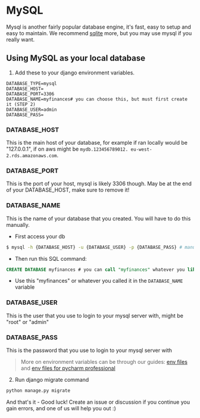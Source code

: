 # MySQL

Mysql is another fairly popular database engine, it's fast, easy to setup and easy to maintain. We recommend
[sqlite](sqlite.md) more, but you may use mysql if you really want.

## Using MySQL as your local database

1. Add these to your django environment variables.

```dotenv title=".env"
DATABASE_TYPE=mysql
DATABASE_HOST=
DATABASE_PORT=3306
DATABASE_NAME=myfinances# you can choose this, but must first create it (STEP 2)
DATABASE_USER=admin
DATABASE_PASS=
```

### DATABASE_HOST

This is the main host of your database, for example if ran locally would be "127.0.0.1", if on aws might be `mydb.123456789012.
eu-west-2.rds.amazonaws.com`.

### DATABASE_PORT

This is the port of your host, mysql is likely 3306 though. May be at the end of your DATABASE_HOST, make sure to remove it!

### DATABASE_NAME

This is the name of your database that you created. You will have to do this manually.

- First access your db

```bash
$ mysql -h {DATABASE_HOST} -u {DATABASE_USER} -p {DATABASE_PASS} # manually fill out the values in brackets {}
```

- Then run this SQL command:

```sql
CREATE DATABASE myfinances # you can call "myfinances" whatever you like
```

- Use this "myfinances" or whatever you called it in the `DATABASE_NAME` variable

### DATABASE_USER

This is the user that you use to login to your mysql server with, might be "root" or "admin"

### DATABASE_PASS

This is the password that you use to login to your mysql server with

> More on environment variables can be through our guides: [env files](getting-setup/other-environments/env-variables) and
[env files for pycharm professional](getting-setup/pycharm/env-variables)

2. Run django migrate command

```bash
python manage.py migrate
```

And that's it - Good luck! Create an issue or discussion if you continue you gain errors, and one of us will help you out :)
